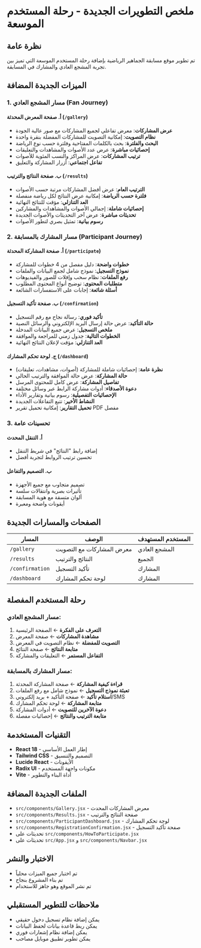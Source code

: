 # ملخص التطويرات الجديدة - رحلة المستخدم الموسعة

## نظرة عامة
تم تطوير موقع مسابقة الجماهير الرياضية بإضافة رحلة المستخدم الموسعة التي تميز بين تجربة المشجع العادي والمشارك في المسابقة.

## الميزات الجديدة المضافة

### 1. مسار المشجع العادي (Fan Journey)

#### أ. صفحة المعرض المحدثة (`/gallery`)
- **عرض المشاركات**: معرض تفاعلي لجميع المشاركات مع صور عالية الجودة
- **نظام التصويت**: إمكانية التصويت للمشاركات المفضلة بنقرة واحدة
- **البحث والفلترة**: بحث بالكلمات المفتاحية وفلترة حسب نوع الرياضة
- **إحصائيات مباشرة**: عرض عدد الأصوات والمشاهدات والتعليقات
- **ترتيب المشاركات**: عرض المراكز والنسب المئوية للأصوات
- **تفاعل اجتماعي**: أزرار المشاركة والتعليق

#### ب. صفحة النتائج والترتيب (`/results`)
- **الترتيب العام**: عرض أفضل المشاركات مرتبة حسب الأصوات
- **فلترة حسب الرياضة**: إمكانية عرض النتائج لكل رياضة منفصلة
- **العد التنازلي**: مؤقت للنتائج النهائية
- **إحصائيات شاملة**: إجمالي الأصوات والمشاهدات والمشاركين
- **تحديثات مباشرة**: عرض آخر التحديثات والأصوات الجديدة
- **رسوم بيانية**: تمثيل بصري لتطور الأصوات

### 2. مسار المشارك بالمسابقة (Participant Journey)

#### أ. صفحة المشاركة المحدثة (`/participate`)
- **خطوات واضحة**: دليل مفصل من 4 خطوات للمشاركة
- **نموذج التسجيل**: نموذج شامل لجمع البيانات والملفات
- **رفع الملفات**: نظام سحب وإفلات للصور والفيديوهات
- **متطلبات المحتوى**: توضيح أنواع المحتوى المطلوب
- **أسئلة شائعة**: إجابات على الاستفسارات الشائعة

#### ب. صفحة تأكيد التسجيل (`/confirmation`)
- **تأكيد فوري**: رسالة نجاح مع رقم التسجيل
- **حالة التأكيد**: عرض حالة إرسال البريد الإلكتروني والرسائل النصية
- **ملخص التسجيل**: عرض جميع البيانات المدخلة
- **الخطوات التالية**: جدول زمني للمراجعة والموافقة
- **العد التنازلي**: مؤقت لإعلان النتائج النهائية

#### ج. لوحة تحكم المشارك (`/dashboard`)
- **نظرة عامة**: إحصائيات شاملة للمشاركة (أصوات، مشاهدات، تعليقات)
- **حالة المشاركة**: عرض حالة الموافقة والترتيب الحالي
- **تفاصيل المشاركة**: عرض كامل للمحتوى المرسل
- **دعوة الأصدقاء**: أدوات مشاركة الرابط عبر وسائل مختلفة
- **الإحصائيات التفصيلية**: رسوم بيانية وتقارير الأداء
- **النشاط الأخير**: تتبع التفاعلات الجديدة
- **تحميل التقارير**: إمكانية تحميل تقرير PDF مفصل

### 3. تحسينات عامة

#### أ. التنقل المحدث
- إضافة رابط "النتائج" في شريط التنقل
- تحسين ترتيب الروابط لتجربة أفضل

#### ب. التصميم والتفاعل
- تصميم متجاوب مع جميع الأجهزة
- تأثيرات بصرية وانتقالات سلسة
- ألوان متسقة مع هوية المسابقة
- أيقونات واضحة ومعبرة

## الصفحات والمسارات الجديدة

| المسار | الوصف | المستخدم المستهدف |
|--------|--------|------------------|
| `/gallery` | معرض المشاركات مع التصويت | المشجع العادي |
| `/results` | النتائج والترتيب | الجميع |
| `/confirmation` | تأكيد التسجيل | المشارك |
| `/dashboard` | لوحة تحكم المشارك | المشارك |

## رحلة المستخدم المفصلة

### مسار المشجع العادي:
1. **التعرف على الفكرة** ← الصفحة الرئيسية
2. **مشاهدة المشاركات** ← صفحة المعرض
3. **التصويت للمفضلة** ← نظام التصويت في المعرض
4. **متابعة النتائج** ← صفحة النتائج
5. **التفاعل المستمر** ← التعليقات والمشاركة

### مسار المشارك بالمسابقة:
1. **قراءة كيفية المشاركة** ← صفحة المشاركة المحدثة
2. **تعبئة نموذج التسجيل** ← نموذج شامل مع رفع الملفات
3. **استلام تأكيد** ← صفحة التأكيد + بريد إلكتروني/SMS
4. **متابعة المشاركة** ← لوحة تحكم المشارك
5. **دعوة الآخرين للتصويت** ← أدوات المشاركة
6. **متابعة الترتيب والنتائج** ← إحصائيات مفصلة

## التقنيات المستخدمة
- **React 18** - إطار العمل الأساسي
- **Tailwind CSS** - التصميم والتنسيق
- **Lucide React** - الأيقونات
- **Radix UI** - مكونات واجهة المستخدم
- **Vite** - أداة البناء والتطوير

## الملفات الجديدة المضافة
- `src/components/Gallery.jsx` - معرض المشاركات المحدث
- `src/components/Results.jsx` - صفحة النتائج والترتيب
- `src/components/ParticipantDashboard.jsx` - لوحة تحكم المشارك
- `src/components/RegistrationConfirmation.jsx` - صفحة تأكيد التسجيل
- تحديثات على `src/components/HowToParticipate.jsx`
- تحديثات على `src/App.jsx` و `src/components/Navbar.jsx`

## الاختبار والنشر
- تم اختبار جميع الميزات محلياً
- تم بناء المشروع بنجاح
- تم نشر الموقع وهو جاهز للاستخدام

## ملاحظات للتطوير المستقبلي
- يمكن إضافة نظام تسجيل دخول حقيقي
- يمكن ربط قاعدة بيانات لحفظ البيانات
- يمكن إضافة نظام إشعارات فوري
- يمكن تطوير تطبيق موبايل مصاحب

